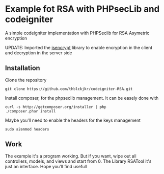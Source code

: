 # Example fot RSA with PHPsecLib and codeigniter

A simple codeigniter implementation with PHPSeclib for RSA Asymetric encryption

UPDATE: Imported the [jsencrypt](https://github.com/travist/jsencrypt) library to enable encryption in the client and decryption in the server side

## Installation

Clone the repository

```
git clone https://github.com/thblckjkr/codeigniter-RSA.git
```

Install composer, for the phpseclib management. It can be easely done with

```
curl -s http://getcomposer.org/installer | php
./composer.phar install
```

Maybe you'll need to enable the headers for the keys management

```
sudo a2enmod headers
```

## Work

The example it's a program working. But if you want, wipe out all controllers, models, and views and start from 0. The Library RSATool it's just an interface. Hope you'll find usefull